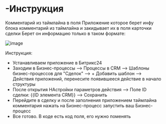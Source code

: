
# -Инструкция
Комментарий из таймлайна в поля
Приложение которое берет инфу блока комментарий из таймлайна и закидывает их в поля карточки сделки
Берет он информацию только в таком формате:

![image](https://github.com/user-attachments/assets/38f6f9c6-6a3a-4851-aeb6-a2dc96fa0e93)


Инструкция:

* Устанавливаем приложение в Битрикс24
* Заходим в Бизнес-процессы --> Процессы в CRM --> Шаблоны бизнес-процессов для "Сделок" --> + Добавить шаблон --> Действия приложений, перенесите появившееся действие в начало структуры
* После открытия НАстройки параметров действия --> Поле ID сделки: {{ID элемента CRM}} --> Сохранить
* Перейдите в сделку и после заполнения приложением таймлайна комментария нажать на Бизнес-процесс запустить ваш Бизнес-процесс
* Все готово.
В коде есть код поля, его нужно поменять
